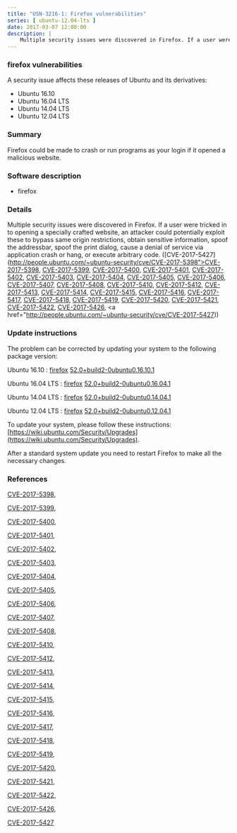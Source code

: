 ```yaml
---
title: "USN-3216-1: Firefox vulnerabilities"
series: [ ubuntu-12.04-lts ]
date: 2017-03-07 12:00:00
description: |
    Multiple security issues were discovered in Firefox. If a user were tricked in to opening a specially crafted website, an attacker could potentially exploit these to bypass same origin restrictions, obtain sensitive information, spoof the addressbar, spoof the print dialog, cause a denial of service via application crash or hang, or execute arbitrary code. ([CVE-2017-5427](http://people.ubuntu.com/~ubuntu-security/cve/CVE-2017-5398">CVE-2017-5398</a>, <a href="http://people.ubuntu.com/~ubuntu-security/cve/CVE-2017-5399">CVE-2017-5399</a>, <a href="http://people.ubuntu.com/~ubuntu-security/cve/CVE-2017-5400">CVE-2017-5400</a>, <a href="http://people.ubuntu.com/~ubuntu-security/cve/CVE-2017-5401">CVE-2017-5401</a>, <a href="http://people.ubuntu.com/~ubuntu-security/cve/CVE-2017-5402">CVE-2017-5402</a>, <a href="http://people.ubuntu.com/~ubuntu-security/cve/CVE-2017-5403">CVE-2017-5403</a>, <a href="http://people.ubuntu.com/~ubuntu-security/cve/CVE-2017-5404">CVE-2017-5404</a>, <a href="http://people.ubuntu.com/~ubuntu-security/cve/CVE-2017-5405">CVE-2017-5405</a>, <a href="http://people.ubuntu.com/~ubuntu-security/cve/CVE-2017-5406">CVE-2017-5406</a>, <a href="http://people.ubuntu.com/~ubuntu-security/cve/CVE-2017-5407">CVE-2017-5407</a>, <a href="http://people.ubuntu.com/~ubuntu-security/cve/CVE-2017-5408">CVE-2017-5408</a>, <a href="http://people.ubuntu.com/~ubuntu-security/cve/CVE-2017-5410">CVE-2017-5410</a>, <a href="http://people.ubuntu.com/~ubuntu-security/cve/CVE-2017-5412">CVE-2017-5412</a>, <a href="http://people.ubuntu.com/~ubuntu-security/cve/CVE-2017-5413">CVE-2017-5413</a>, <a href="http://people.ubuntu.com/~ubuntu-security/cve/CVE-2017-5414">CVE-2017-5414</a>, <a href="http://people.ubuntu.com/~ubuntu-security/cve/CVE-2017-5415">CVE-2017-5415</a>, <a href="http://people.ubuntu.com/~ubuntu-security/cve/CVE-2017-5416">CVE-2017-5416</a>, <a href="http://people.ubuntu.com/~ubuntu-security/cve/CVE-2017-5417">CVE-2017-5417</a>, <a href="http://people.ubuntu.com/~ubuntu-security/cve/CVE-2017-5418">CVE-2017-5418</a>, <a href="http://people.ubuntu.com/~ubuntu-security/cve/CVE-2017-5419">CVE-2017-5419</a>, <a href="http://people.ubuntu.com/~ubuntu-security/cve/CVE-2017-5420">CVE-2017-5420</a>, <a href="http://people.ubuntu.com/~ubuntu-security/cve/CVE-2017-5421">CVE-2017-5421</a>, <a href="http://people.ubuntu.com/~ubuntu-security/cve/CVE-2017-5422">CVE-2017-5422</a>, <a href="http://people.ubuntu.com/~ubuntu-security/cve/CVE-2017-5426">CVE-2017-5426</a>, <a href="http://people.ubuntu.com/~ubuntu-security/cve/CVE-2017-5427)) 
--- 
```

 
### firefox vulnerabilities

A security issue affects these releases of Ubuntu and its derivatives:

* Ubuntu 16.10
* Ubuntu 16.04 LTS
* Ubuntu 14.04 LTS
* Ubuntu 12.04 LTS

### Summary

Firefox could be made to crash or run programs as your login if it opened a malicious website.

### Software description

* firefox 

### Details

Multiple security issues were discovered in Firefox. If a user were tricked in to opening a specially crafted website, an attacker could potentially exploit these to bypass same origin restrictions, obtain sensitive information, spoof the addressbar, spoof the print dialog, cause a denial of service via application crash or hang, or execute arbitrary code. ([CVE-2017-5427](http://people.ubuntu.com/~ubuntu-security/cve/CVE-2017-5398">CVE-2017-5398</a>, <a href="http://people.ubuntu.com/~ubuntu-security/cve/CVE-2017-5399">CVE-2017-5399</a>, <a href="http://people.ubuntu.com/~ubuntu-security/cve/CVE-2017-5400">CVE-2017-5400</a>, <a href="http://people.ubuntu.com/~ubuntu-security/cve/CVE-2017-5401">CVE-2017-5401</a>, <a href="http://people.ubuntu.com/~ubuntu-security/cve/CVE-2017-5402">CVE-2017-5402</a>, <a href="http://people.ubuntu.com/~ubuntu-security/cve/CVE-2017-5403">CVE-2017-5403</a>, <a href="http://people.ubuntu.com/~ubuntu-security/cve/CVE-2017-5404">CVE-2017-5404</a>, <a href="http://people.ubuntu.com/~ubuntu-security/cve/CVE-2017-5405">CVE-2017-5405</a>, <a href="http://people.ubuntu.com/~ubuntu-security/cve/CVE-2017-5406">CVE-2017-5406</a>, <a href="http://people.ubuntu.com/~ubuntu-security/cve/CVE-2017-5407">CVE-2017-5407</a>, <a href="http://people.ubuntu.com/~ubuntu-security/cve/CVE-2017-5408">CVE-2017-5408</a>, <a href="http://people.ubuntu.com/~ubuntu-security/cve/CVE-2017-5410">CVE-2017-5410</a>, <a href="http://people.ubuntu.com/~ubuntu-security/cve/CVE-2017-5412">CVE-2017-5412</a>, <a href="http://people.ubuntu.com/~ubuntu-security/cve/CVE-2017-5413">CVE-2017-5413</a>, <a href="http://people.ubuntu.com/~ubuntu-security/cve/CVE-2017-5414">CVE-2017-5414</a>, <a href="http://people.ubuntu.com/~ubuntu-security/cve/CVE-2017-5415">CVE-2017-5415</a>, <a href="http://people.ubuntu.com/~ubuntu-security/cve/CVE-2017-5416">CVE-2017-5416</a>, <a href="http://people.ubuntu.com/~ubuntu-security/cve/CVE-2017-5417">CVE-2017-5417</a>, <a href="http://people.ubuntu.com/~ubuntu-security/cve/CVE-2017-5418">CVE-2017-5418</a>, <a href="http://people.ubuntu.com/~ubuntu-security/cve/CVE-2017-5419">CVE-2017-5419</a>, <a href="http://people.ubuntu.com/~ubuntu-security/cve/CVE-2017-5420">CVE-2017-5420</a>, <a href="http://people.ubuntu.com/~ubuntu-security/cve/CVE-2017-5421">CVE-2017-5421</a>, <a href="http://people.ubuntu.com/~ubuntu-security/cve/CVE-2017-5422">CVE-2017-5422</a>, <a href="http://people.ubuntu.com/~ubuntu-security/cve/CVE-2017-5426">CVE-2017-5426</a>, <a href="http://people.ubuntu.com/~ubuntu-security/cve/CVE-2017-5427)) 

### Update instructions

The problem can be corrected by updating your system to the following package version:

Ubuntu 16.10
 : [firefox](https://launchpad.net/ubuntu/+source/firefox) <span> [52.0+build2-0ubuntu0.16.10.1](https://launchpad.net/ubuntu/+source/firefox/52.0+build2-0ubuntu0.16.10.1) </span> 

Ubuntu 16.04 LTS
 : [firefox](https://launchpad.net/ubuntu/+source/firefox) <span> [52.0+build2-0ubuntu0.16.04.1](https://launchpad.net/ubuntu/+source/firefox/52.0+build2-0ubuntu0.16.04.1) </span> 

Ubuntu 14.04 LTS
 : [firefox](https://launchpad.net/ubuntu/+source/firefox) <span> [52.0+build2-0ubuntu0.14.04.1](https://launchpad.net/ubuntu/+source/firefox/52.0+build2-0ubuntu0.14.04.1) </span> 

Ubuntu 12.04 LTS
 : [firefox](https://launchpad.net/ubuntu/+source/firefox) <span> [52.0+build2-0ubuntu0.12.04.1](https://launchpad.net/ubuntu/+source/firefox/52.0+build2-0ubuntu0.12.04.1) </span> 

To update your system, please follow these instructions: [https://wiki.ubuntu.com/Security/Upgrades](https://wiki.ubuntu.com/Security/Upgrades).

After a standard system update you need to restart Firefox to make all the necessary changes. 

### References

 [CVE-2017-5398](http://people.ubuntu.com/~ubuntu-security/cve/CVE-2017-5398), 

 [CVE-2017-5399](http://people.ubuntu.com/~ubuntu-security/cve/CVE-2017-5399), 

 [CVE-2017-5400](http://people.ubuntu.com/~ubuntu-security/cve/CVE-2017-5400), 

 [CVE-2017-5401](http://people.ubuntu.com/~ubuntu-security/cve/CVE-2017-5401), 

 [CVE-2017-5402](http://people.ubuntu.com/~ubuntu-security/cve/CVE-2017-5402), 

 [CVE-2017-5403](http://people.ubuntu.com/~ubuntu-security/cve/CVE-2017-5403), 

 [CVE-2017-5404](http://people.ubuntu.com/~ubuntu-security/cve/CVE-2017-5404), 

 [CVE-2017-5405](http://people.ubuntu.com/~ubuntu-security/cve/CVE-2017-5405), 

 [CVE-2017-5406](http://people.ubuntu.com/~ubuntu-security/cve/CVE-2017-5406), 

 [CVE-2017-5407](http://people.ubuntu.com/~ubuntu-security/cve/CVE-2017-5407), 

 [CVE-2017-5408](http://people.ubuntu.com/~ubuntu-security/cve/CVE-2017-5408), 

 [CVE-2017-5410](http://people.ubuntu.com/~ubuntu-security/cve/CVE-2017-5410), 

 [CVE-2017-5412](http://people.ubuntu.com/~ubuntu-security/cve/CVE-2017-5412), 

 [CVE-2017-5413](http://people.ubuntu.com/~ubuntu-security/cve/CVE-2017-5413), 

 [CVE-2017-5414](http://people.ubuntu.com/~ubuntu-security/cve/CVE-2017-5414), 

 [CVE-2017-5415](http://people.ubuntu.com/~ubuntu-security/cve/CVE-2017-5415), 

 [CVE-2017-5416](http://people.ubuntu.com/~ubuntu-security/cve/CVE-2017-5416), 

 [CVE-2017-5417](http://people.ubuntu.com/~ubuntu-security/cve/CVE-2017-5417), 

 [CVE-2017-5418](http://people.ubuntu.com/~ubuntu-security/cve/CVE-2017-5418), 

 [CVE-2017-5419](http://people.ubuntu.com/~ubuntu-security/cve/CVE-2017-5419), 

 [CVE-2017-5420](http://people.ubuntu.com/~ubuntu-security/cve/CVE-2017-5420), 

 [CVE-2017-5421](http://people.ubuntu.com/~ubuntu-security/cve/CVE-2017-5421), 

 [CVE-2017-5422](http://people.ubuntu.com/~ubuntu-security/cve/CVE-2017-5422), 

 [CVE-2017-5426](http://people.ubuntu.com/~ubuntu-security/cve/CVE-2017-5426), 

 [CVE-2017-5427](http://people.ubuntu.com/~ubuntu-security/cve/CVE-2017-5427)
 
